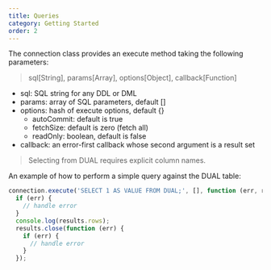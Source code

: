 ```yaml
---
title: Queries
category: Getting Started
order: 2
---
```


The connection class provides an execute method taking the following parameters:

> sql[String], params[Array], options[Object], callback[Function]

* sql: SQL string for any DDL or DML
* params: array of SQL parameters, default []
* options: hash of execute options, default {}
  * autoCommit: default is true
  * fetchSize: default is zero (fetch all)
  * readOnly: boolean, default is false
* callback: an error-first callback whose second argument is a result set

> Selecting from DUAL requires explicit column names.

An example of how to perform a simple query against the DUAL table:

```javascript
connection.execute('SELECT 1 AS VALUE FROM DUAL;', [], function (err, results) {
  if (err) {
    // handle error
  }
  console.log(results.rows);
  results.close(function (err) {
    if (err) {
      // handle error
    }
  });
```
